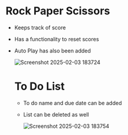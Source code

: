#  Rock Paper Scissors
- Keeps track of score
- Has a functionality to reset scores
- Auto Play has also been added
  
  ![Screenshot 2025-02-03 183724](https://github.com/user-attachments/assets/3b29f41c-b537-4a81-8af3-ec5fb1c3ec04)

  # To Do List
  - To do name and due date can be added
  - List can be deleted as well

    ![Screenshot 2025-02-03 183754](https://github.com/user-attachments/assets/6466cc86-d744-4eb8-9b54-c388076a76af)

